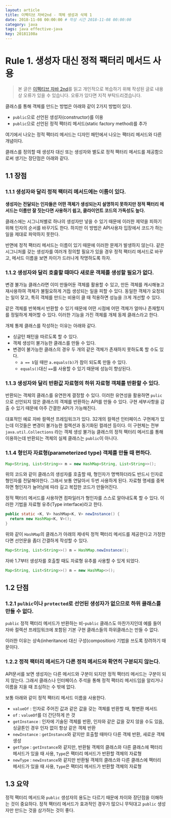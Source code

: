 ```yaml
---
layout: article
title: 이펙티브 자바2nd - 객체 생성과 삭제 1
date: 2018-11-08 00:00:00 # 작성 시간 2018-11-08 00:00:00
category: java
tags: java effective-java
key: 20181108a
---
```


# Rule 1. 생성자 대신 정적 팩터리 메서드 사용

<!--more-->

> 본 글은 [이펙티브 자바 2nd](https://book.naver.com/bookdb/book_detail.nhn?bid=8064518)를
읽고 개인적으로 복습하기 위해 작성된 글로 내용상 오류가 있을 수 있습니다. 오류가 있다면
지적 부탁드리겠습니다.



클래스를 통해 객체를 만드는 방법은 아래와 같이 2가지 방법이 있다.

-   `public`으로 선언된 생성자(constructor)를 이용
-   `public`으로 선언된 정적 팩터리 메서드(static factory method)를 추가

여기에서 나오는 정적 팩터리 메서드는 디자인 패턴에서 나오는 팩터리 메서드와 다른 개념이다.

클래스를 정의할 때 생성자 대신 또는 생성자와 별도로 정적 팩터리 메서드를 제공함으로써
생기는 장단점은 아래와 같다.

## 1.1 장점

### 1.1.1 생성자와 달리 정적 팩터리 메서드에는 이름이 있다.

**생성자는 전달되는 인자들은 어떤 객체가 생성되는지 설명하지 못하지만 정적 팩터리 메서드는
이름만 잘 짓는다면 사용하기 쉽고, 클라이언트 코드의 가독성도 높다.**

클래스에는 시그니처별로 하나의 생성자만 넣을 수 있기 때문에 이러한 제약을 피하기 위해
인자의 순서를 바꾸기도 한다. 하지만 이 방법은 API사용자 입장에서 코드가 하는 일을 제대로
파악하지 못한다.

반면에 정적 팩터리 메서드는 이름이 있기 때문에 이러한 문제가 발생하지 않는다. 같은 시그니처를
갖는 생성자를 여러개 정의할 필요가 있을 경우 정적 팩터리 메서드로 바꾸고, 메서드 이름을
보면 차이가 드러나게 작명하도록 하자.

### 1.1.2 생성자와 달리 호출할 때마다 새로운 객체를 생성할 필요가 없다.

변경 불가능 클래스라면 이미 만들어둔 객체를 활용할 수 있고, 만든 객체를 캐시해놓고 재사용하여
객체가 불필요하게 거듭 생성되는 일을 피할 수 있다. 동일한 객체가 요청되는 일이 잦고, 특히
객체를 만드는 비용이 클 때 적용하면 성능을 크게 개선할 수 있다.

같은 객체를 반복해서 반환할 수 있기 때문에 어떤 시점에 어떤 객체가 얼마나 존재할지를
정밀하게 제어할 수 있다. 이러한 기능을 가진 객체를 개체 동제 클래스라고 한다.

개체 통제 클래스를 작성하는 이유는 아래와 같다.

-   싱글턴 패턴을 따르도록 할 수 있다.
-   객체 생성이 불가능한 클래스를 만들 수 있다.
-   변경이 불가능한 클래스의 경우 두 개의 같은 객체가 존재하지 못하도록 할 수도 있다.
    -   `a == b`일 때만 `a.equals(b)`가 참이 되도록 만들 수 있다.
    -   `equals()`대신 `==`를 사용할 수 있기 때문에 성능이 향상된다.

### 1.1.3 생성자와 달리 반환값 자료형의 하위 자료형 객체를 반환할 수 있다.

반환되는 객체의 클래스를 유연한게 결정할 수 있다. 이러한 유연성을 활용하면 `pulic`으로
선언되지 않은 클래스의 객체를 반환하는 API를 만들 수 있다. 구현 세부사항을 감출 수 있기
때문에 아주 간결한 API가 가능해진다.

대표적인 예로 자바 컬렉션 프레임워크가 있다. 32개의 컬렉션 인터페이스 구현체가 있는데
이것들은 변경이 불가능한 컬렉션과 동기화된 컬레션 등이다. 이 구현체는 전부 `java.util.Collections`
라는 객체 생성 불가능 클래스의 정적 팩터리 메서드를 통해 이용하는데 반환되는 객체의
실제 클래스는 `public`이 아니다.

### 1.1.4 형인자 자료형(parameterized type) 객체를 만들 때 편하다.

```java
Map<String, List<String>> m = new HashMap<String, List<String>>();
```

위의 코드와 같이 클래스의 생성자를 호출할 때, 형인자가 명백하더라도 반드시 인자로 형인자를
전달해야한다. 그래서 보통 연달아서 두번 사용하게 된다. 자료형 명세를 중복하면 형인자가
늘어남에 따라 길고 복잡한 코드가 만들어진다.

정적 팩터리 메서드를 사용하면 컴파일러가 형인자를 스스로 알아내도록 할 수 있다.
이러한 기법을 자료형 유추(Type interface)라고 한다.

```java
public static <K, V> hashMap<K, V> newInstance() {
  return new HashMap<K, V>();
}
```

위와 같이 `HashMap`의 클래스가 아래의 제네릭 정적 팩터리 메서드를 제공한다고 가정한다면
선언문을 좀더 간결하게 작성할 수 있다.

```java
Map<String, List<String>>() m = HashMap.newInstance();
```

자바 1.7부터 생성자를 호출할 때도 자료형 유추를 사용할 수 있게 되었다.

```java
Map<String, List<String>>() m = new HashMap<>();
```

## 1.2 단점

### 1.2.1 `pulbic`이나 `protected`로 선언된 생성자가 없으므로 하위 클래스를 만들 수 없다.

`public` 정적 팩터리 메서드가 반환하는 비-`public` 클래스도 마찬가지인데 예를 들어 자바
컬렉션 프레임워크에 포함된 기본 구현 클래스들의 하위클래스는 만들 수 없다.

이러한 이유는 상속(inheritance) 대신 구성(composition) 기법을 쓰도록 장려하기 때문이다.

### 1.2.2 정적 팩터리 메서드가 다른 정적 메서드와 확연히 구분되지 않는다.

API문서를 보면 생성자는 다른 메서드와 구분이 되지만 정적 팩터리 메서드는 구분이 되지 않는다.
그래서 클래스나 인터페이스 주석을 통해 정적 팩터리 메서드임을 알리거나 이름을 지을 때
조심하는 수 밖에 없다.

보통 아래와 같이 정적 팩터리 메서드 이름을 사용한다.

- `valueOf` : 인자로 주어진 값과 같은 값을 갖는 객체를 반환할 때, 형변환 메서드
- `of` : `valueOf`를 더 간단하게 쓴 것
- `getInstance` : 인자에 기술된 객체를 반환, 인자와 같은 값을 갖지 않을 수도 있음,
싱글톤인 경우 인자 없이 항상 같은 객체 반환
- `newInstance` : `getInstance`와 같지만 호출할 때마다 다른 객체 반환, 새로운 객체 생성
- `getType` : `getInstance`와 같지만, 반환될 객체의 클래스와 다른 클래스에 팩터리 메서드가
있을 때 사용, `Type`은 팩터리 메서드가 반환할 객체의 자료형
- `newType` : `newInstance`와 같지만 반환될 객체의 클래스와 다른 클래스에 팩터리 메서드가
있을 때 사용, `Type`은 팩터리 메서드가 반환할 객체의 자료형

## 1.3 요약

정적 팩터리 메서드와 `public` 생성자의 용도는 다르기 때문에 차이와 장단점을 이해하는
것이 중요하다. 정적 팩터리 메서드가 효과적인 경우가 많으니 무턱대고 `public` 생성자만
만드는 것을 삼가하는 것이 좋다.
